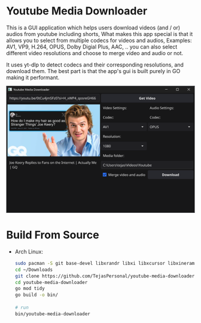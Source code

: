 # Youtube Media Downloader
This is a GUI application which helps users download videos (and / or) audios from youtube including shorts,
What makes this app special is that it allows you to select from multiple codecs for videos and audios,
Examples: AV1, VP9, H.264, OPUS, Dolby Digial Plus, AAC, ..
you can also select different video resolutions and
choose to merge video and audio or not.

It uses yt-dlp to detect codecs and their corresponding resolutions,
and download them.
The best part is that the app's gui is built purely in GO making it performant.

![App Screenshot](screenshot.png)

# Build From Source
- Arch Linux:
  ```bash
  sudo pacman -S git base-devel libxrandr libxi libxcursor libxinerama go yt-dlp ffmpeg --noconfirm --needed
  cd ~/Downloads
  git clone https://github.com/TejasPersonal/youtube-media-downloader
  cd youtube-media-downloader
  go mod tidy
  go build -o bin/

  # run
  bin/youtube-media-downloader
  ```
